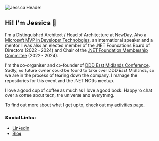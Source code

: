 ![Jessica Header](https://res.cloudinary.com/dsfcrod4r/image/upload/v1692627115/plainheader_jess_rstdxm.jpg)

## Hi! I'm Jessica 👋

I'm a Distinguished Architect / Head of Architecture at NewDay. Also a [Microsoft MVP in Developer Technologies](https://mvp.microsoft.com/en-us/PublicProfile/5003572), an international speaker and a mentor. I was also an elected member of the .NET Foundations Board of Directors (2022 - 2024) and Chair of the [.NET Foundation Membership Committee](https://github.com/dotnet-foundation/wg-membership#readme) (2022 - 2024).

I'm the co-organiser and co-founder of [DDD East Midlands Conference](https://dddeastmidlands.com/). Sadly, no future owner could be found to take over DDD East Midlands, so we are in the process of tearing down the company. I manage the repositories for this event and the .NET NOtts meetup. 

I love a good cup of coffee as much as I love a good book. Happy to chat over a coffee about tech, the universe and everything. 

To find out more about what I get up to, check out [my activities page.](https://jessicabrentnall.co.uk/activity/)

### Social Links:

- [LinkedIn](https://www.linkedin.com/in/jessica-brentnall/)
- [Blog](https://jessicabrentnall.co.uk/)
